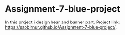 # Assignment-7-blue-project
In this project i design hear and banner part.
Project link: https://sabbirnur.github.io/Assignment-7-blue-project/.
